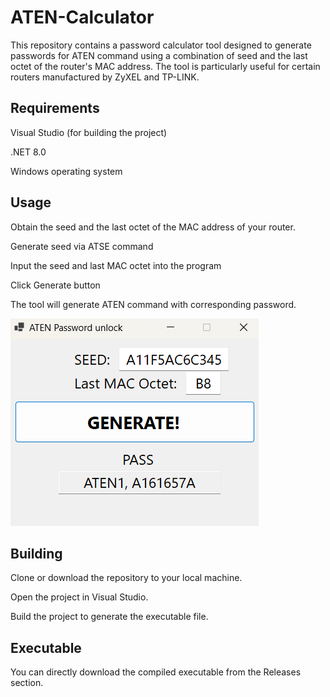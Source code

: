 # ATEN-Calculator
This repository contains a password calculator tool designed to generate passwords for ATEN command using a combination of seed and the last octet of the router's MAC address. The tool is particularly useful for certain routers manufactured by ZyXEL and TP-LINK.
## Requirements
Visual Studio (for building the project)

.NET 8.0

Windows operating system
## Usage
Obtain the seed and the last octet of the MAC address of your router.

Generate seed via ATSE command

Input the seed and last MAC octet into the program

Click Generate button

The tool will generate ATEN command with corresponding password.

![Usage](Usage1.png)

## Building
Clone or download the repository to your local machine.

Open the project in Visual Studio.

Build the project to generate the executable file.

## Executable
You can directly download the compiled executable from the Releases section.
